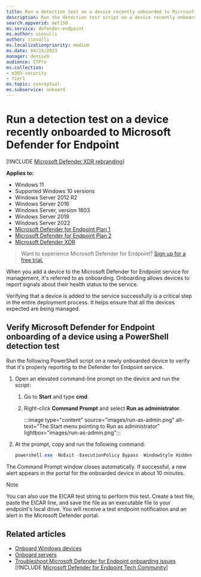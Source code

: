 ```yaml
---
title: Run a detection test on a device recently onboarded to Microsoft Defender for Endpoint
description: Run the detection test script on a device recently onboarded to the Microsoft Defender for Endpoint service to verify that it's properly added.
search.appverid: met150
ms.service: defender-endpoint
ms.author: siosulli
author: siosulli
ms.localizationpriority: medium
ms.date: 04/24/2023
manager: deniseb
audience: ITPro
ms.collection: 
- m365-security
- tier1
ms.topic: conceptual
ms.subservice: onboard
---
```


# Run a detection test on a device recently onboarded to Microsoft Defender for Endpoint

[!INCLUDE [Microsoft Defender XDR rebranding](../../includes/microsoft-defender.md)]


**Applies to:**
- Windows 11
- Supported Windows 10 versions
- Windows Server 2012 R2
- Windows Server 2016
- Windows Server, version 1803
- Windows Server 2019
- Windows Server 2022
- [Microsoft Defender for Endpoint Plan 1](https://go.microsoft.com/fwlink/p/?linkid=2154037)
- [Microsoft Defender for Endpoint Plan 2](https://go.microsoft.com/fwlink/?linkid=2154037)
- [Microsoft Defender XDR](https://go.microsoft.com/fwlink/?linkid=2118804)

> Want to experience Microsoft Defender for Endpoint? [Sign up for a free trial.](https://signup.microsoft.com/create-account/signup?products=7f379fee-c4f9-4278-b0a1-e4c8c2fcdf7e&ru=https://aka.ms/MDEp2OpenTrial?ocid=docs-wdatp-exposedapis-abovefoldlink)

When you add a device to the Microsoft Defender for Endpoint service for management, it's referred to as onboarding. Onboarding allows devices to report signals about their health status to the service.

Verifying that a device is added to the service successfully is a critical step in the entire deployment process. It helps ensure that all the devices expected are being managed. 

## Verify Microsoft Defender for Endpoint onboarding of a device using a PowerShell detection test

Run the following PowerShell script on a newly onboarded device to verify that it's properly reporting to the Defender for Endpoint service.

1. Open an elevated command-line prompt on the device and run the script:

   1. Go to **Start** and type **cmd**.

   1. Right-click **Command Prompt** and select **Run as administrator**.

      :::image type="content" source="images/run-as-admin.png" alt-text="The Start menu pointing to Run as administrator" lightbox="images/run-as-admin.png":::
    
2. At the prompt, copy and run the following command:

   ```powershell
   powershell.exe -NoExit -ExecutionPolicy Bypass -WindowStyle Hidden $ErrorActionPreference = 'silentlycontinue';(New-Object System.Net.WebClient).DownloadFile('http://127.0.0.1/1.exe', 'C:\\test-MDATP-test\\invoice.exe');Start-Process 'C:\\test-MDATP-test\\invoice.exe'
   ```

The Command Prompt window closes automatically. If successful, a new alert appears in the portal for the onboarded device in about 10 minutes.

> [!NOTE]
> You can also use the EICAR test string to perform this test. Create a text file, paste the EICAR line, and save the file as an executable file to your endpoint's local drive. You will receive a test endpoint notification and an alert in the Microsoft Defender portal.

## Related articles

- [Onboard Windows devices](configure-endpoints.md)
- [Onboard servers](configure-server-endpoints.md)
- [Troubleshoot Microsoft Defender for Endpoint onboarding issues](/microsoft-365/security/defender-endpoint/troubleshoot-onboarding)
[!INCLUDE [Microsoft Defender for Endpoint Tech Community](../../includes/defender-mde-techcommunity.md)]
